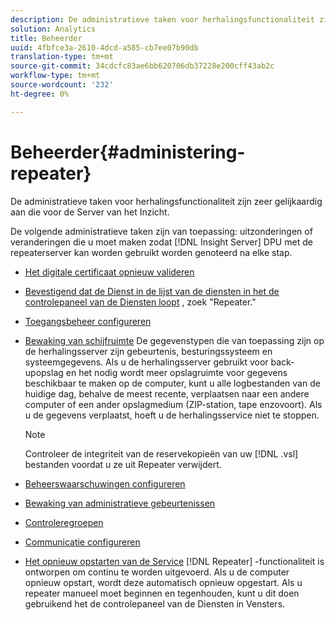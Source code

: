 ```yaml
---
description: De administratieve taken voor herhalingsfunctionaliteit zijn zeer gelijkaardig aan die voor de Server van het Inzicht.
solution: Analytics
title: Beheerder
uuid: 4fbfce3a-2610-4dcd-a585-cb7ee07b90db
translation-type: tm+mt
source-git-commit: 34cdcfc83ae6bb620706db37228e200cff43ab2c
workflow-type: tm+mt
source-wordcount: '232'
ht-degree: 0%

---
```



# Beheerder{#administering-repeater}

De administratieve taken voor herhalingsfunctionaliteit zijn zeer gelijkaardig aan die voor de Server van het Inzicht.

De volgende administratieve taken zijn van toepassing: uitzonderingen of veranderingen die u moet maken zodat [!DNL Insight Server] DPU met de repeaterserver kan worden gebruikt worden genoteerd na elke stap.

* [Het digitale certificaat opnieuw valideren](../../../home/c-inst-svr/c-admin-inst-svr/c-reval-dgtl-cert.md#concept-f0020a6f0d6f477099b7a8f0b6e2944c)
* [Bevestigend dat de Dienst in de lijst van de diensten in het de controlepaneel van de Diensten loopt](../../../home/c-inst-svr/c-admin-inst-svr/c-cfrm-svc-rng.md#concept-15b046e92d254bbd95dec829abc76677) , zoek &quot;Repeater.&quot;

* [Toegangsbeheer configureren](../../../home/c-inst-svr/c-admin-inst-svr/c-config-acs-ctrl/c-config-acs-ctrl.md#concept-ac385e870dbe4b57a72bf7266b60f93d)
* [Bewaking van schijfruimte](../../../home/c-inst-svr/c-admin-inst-svr/c-mntr-disk-spc/c-mntr-disk-spc.md#concept-a83447e44f4e47aba282328be395a0d4) De gegevenstypen die van toepassing zijn op de herhalingsserver zijn gebeurtenis, besturingssysteem en systeemgegevens. Als u de herhalingsserver gebruikt voor back-upopslag en het nodig wordt meer opslagruimte voor gegevens beschikbaar te maken op de computer, kunt u alle logbestanden van de huidige dag, behalve de meest recente, verplaatsen naar een andere computer of een ander opslagmedium (ZIP-station, tape enzovoort). Als u de gegevens verplaatst, hoeft u de herhalingsservice niet te stoppen.

   >[!NOTE]
   >
   >Controleer de integriteit van de reservekopieën van uw [!DNL .vsl] bestanden voordat u ze uit Repeater verwijdert.

* [Beheerswaarschuwingen configureren](../../../home/c-inst-svr/c-admin-inst-svr/t-config-adm-alrts.md#task-0858f588da4941aa9d4952f6592681aa)
* [Bewaking van administratieve gebeurtenissen](../../../home/c-inst-svr/c-admin-inst-svr/t-mntr-adm-evts.md#task-4c78325b3e6e4dde8fa94c1896e19e34)
* [Controleregroepen](../../../home/c-inst-svr/c-admin-inst-svr/t-mntr-adt-lgs.md#task-5dd9830424fe440ea1369215a1aca231)
* [Communicatie configureren](../../../home/c-inst-svr/c-admin-inst-svr/t-config-com.md#task-471305ecf7a644789a288f93c42514ec)
* [Het opnieuw opstarten van de Service](../../../home/c-inst-svr/c-admin-inst-svr/t-rest-svc.md#task-97f97f1019bc440080ab2fddfdc04c74) [!DNL Repeater] -functionaliteit is ontworpen om continu te worden uitgevoerd. Als u de computer opnieuw opstart, wordt deze automatisch opnieuw opgestart. Als u repeater manueel moet beginnen en tegenhouden, kunt u dit doen gebruikend het de controlepaneel van de Diensten in Vensters.

